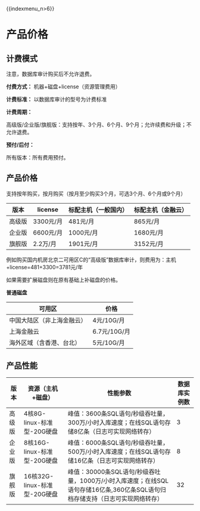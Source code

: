 {{indexmenu_n>6}}

# 产品价格

## 计费模式

<wrap em>注意，数据库审计购买后不允许退费。</wrap>

**付费方式：** 机器+磁盘+license（资源管理费用）

**计费标准：** 以数据库审计的型号为计费标准

**计费周期：**

高级版/企业版/旗舰版：支持按年、3个月、6个月、9个月；允许续费和升级；不允许退费。

**预付/后付：**

所有版本：所有费用预付。

## 产品价格

支持按年购买，按月购买（按月至少购买3个月，可选3个月、6个月或9个月）

| 版本   | license   | 标配主机（一般国内） | 标配主机（金融云） |
| ------ | --------- | :------------------- | :----------------- |
| 高级版 | 3300元/月 | 481元/月             | 865元/月           |
| 企业版 | 6600元/月 | 1000元/月            | 1680元/月          |
| 旗舰版 | 2.2万/月  | 1901元/月            | 3152元/月          |

<wrap
em>例如购买国内机房北京二可用区C的“高级版”数据库审计，则费用为：主机+license=481+3300=3781元/年</wrap>

如果需要扩展磁盘则在原有基础上补磁盘的价格。

**普通磁盘**

| 可用区        | 价格          |
| ------------- | ------------- |
| 中国大陆区（非上海金融云） | 4元/10G/月    |
| 上海金融云   | 6.7元/10G/月 |
| 海外区域（含香港、台北）   | 5元/10G/月 |

## 产品性能

| 版本   | 资源（主机+磁盘）            | 性能参数                                                     | 数据库实例数 |
| ------ | ---------------------------- | ------------------------------------------------------------ | ------------ |
| 高级版 | 4核8G-linux-标准型-20G硬盘   | 峰值：3600条SQL语句/秒级吞吐量，300万/小时入库速度；在线SQL语句存储8亿条（日志可实现网络转存） | 3            |
| 企业版 | 8核16G-linux-标准型-20G硬盘  | 峰值：6000条SQL语句/秒级吞吐量，500万/小时入库速度；在线SQL语句存储16亿条（日志可实现网络转存） | 8            |
| 旗舰版 | 16核32G-linux-标准型-20G硬盘 | 峰值：30000条SQL语句/秒级吞吐量，1000万/小时入库速度；在线SQL语句存储16亿条,360亿条SQL语句归档存储支持（日志可实现网络转存） | 32           |




